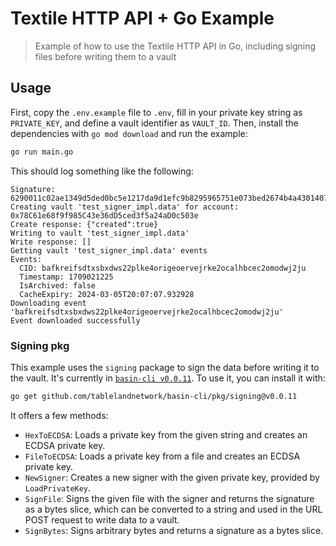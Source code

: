# Textile HTTP API + Go Example

> Example of how to use the Textile HTTP API in Go, including signing files before writing them to a vault

## Usage

First, copy the `.env.example` file to `.env`, fill in your private key string as `PRIVATE_KEY`, and define a vault identifier as `VAULT_ID`. Then, install the dependencies with `go mod download` and run the example:

```sh
go run main.go
```

This should log something like the following:

```
Signature: 6290011c02ae1349d5ded0bc5e1217da9d1efc9b8295965751e073bed2674b4a430140741fb9a0fa222c81ade54a22946fd8204ab5ddd60d0efa805528aff3b800
Creating vault 'test_signer_impl.data' for account: 0x78C61e68f9f985C43e36dD5ced3f5a24aD0c503e
Create response: {"created":true}
Writing to vault 'test_signer_impl.data'
Write response: []
Getting vault 'test_signer_impl.data' events
Events:
  CID: bafkreifsdtxsbxdws22plke4origeoervejrke2ocalhbcec2omodwj2ju
  Timestamp: 1709021225
  IsArchived: false
  CacheExpiry: 2024-03-05T20:07:07.932928
Downloading event 'bafkreifsdtxsbxdws22plke4origeoervejrke2ocalhbcec2omodwj2ju'
Event downloaded successfully
```

### Signing pkg

This example uses the `signing` package to sign the data before writing it to the vault. It's currently in [`basin-cli v0.0.11`](https://github.com/tablelandnetwork/basin-cli/blob/main/pkg/signing/signing.go). To use it, you can install it with:

```sh
go get github.com/tablelandnetwork/basin-cli/pkg/signing@v0.0.11
```

It offers a few methods:

- `HexToECDSA`: Loads a private key from the given string and creates an ECDSA private key.
- `FileToECDSA`: Loads a private key from a file and creates an ECDSA private key.
- `NewSigner`: Creates a new signer with the given private key, provided by `LoadPrivateKey`.
- `SignFile`: Signs the given file with the signer and returns the signature as a bytes slice, which can be converted to a string and used in the URL POST request to write data to a vault.
- `SignBytes`: Signs arbitrary bytes and returns a signature as a bytes slice.
